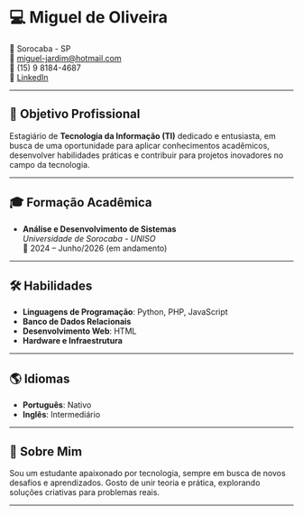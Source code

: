# 💻 Miguel de Oliveira

📍 Sorocaba - SP  
📧 miguel-jardim@hotmail.com  
📱 (15) 9 8184-4687  
🔗 [LinkedIn](https://linkedin.com/in/migueloliveiraj)

---

## 🎯 Objetivo Profissional
Estagiário de **Tecnologia da Informação (TI)** dedicado e entusiasta, em busca de uma oportunidade para aplicar conhecimentos acadêmicos, desenvolver habilidades práticas e contribuir para projetos inovadores no campo da tecnologia.

---

## 🎓 Formação Acadêmica
- **Análise e Desenvolvimento de Sistemas**  
  *Universidade de Sorocaba - UNISO*  
  📅 2024 – Junho/2026 (em andamento)


---


## 🛠️ Habilidades
- **Linguagens de Programação**: Python, PHP, JavaScript  
- **Banco de Dados Relacionais**  
- **Desenvolvimento Web**: HTML  
- **Hardware e Infraestrutura**  

---

## 🌎 Idiomas
- **Português**: Nativo  
- **Inglês**: Intermediário  

---

## 📌 Sobre Mim
Sou um estudante apaixonado por tecnologia, sempre em busca de novos desafios e aprendizados. Gosto de unir teoria e prática, explorando soluções criativas para problemas reais.

---
